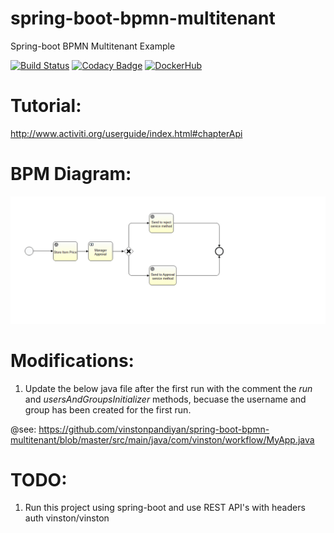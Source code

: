 # spring-boot-bpmn-multitenant
Spring-boot BPMN Multitenant Example

[![Build Status](https://travis-ci.org/vinstonpandiyan/activiti-drools-example.svg?branch=master)](https://travis-ci.org/vinstonpandiyan/activiti-drools-example.svg?branch=master) [![Codacy Badge](https://api.codacy.com/project/badge/Grade/052c959cb6ee407586280f7b01c04b09)](https://www.codacy.com/app/vinstonpandiyan/activiti-drools-example?utm_source=github.com&amp;utm_medium=referral&amp;utm_content=vinstonpandiyan/activiti-drools-example&amp;utm_campaign=Badge_Grade) [![DockerHub](https://img.shields.io/badge/docker-available-blue.svg)](https://hub.docker.com/u/vinston/)

# Tutorial: 

http://www.activiti.org/userguide/index.html#chapterApi

# BPM Diagram:

![Screenshot of "BPM Diagram"](https://raw.githubusercontent.com/vinstonpandiyan/spring-boot-bpmn-multitenant/master/src/main/resources/itemPriceApproval.bpmn20.bmp)

# Modifications:

1. Update the below java file after the first run with the comment the *run* and *usersAndGroupsInitializer* methods, becuase the username and group has been created for the first run. 

@see: https://github.com/vinstonpandiyan/spring-boot-bpmn-multitenant/blob/master/src/main/java/com/vinston/workflow/MyApp.java

# TODO:

1. Run this project using spring-boot and use REST API's with headers auth vinston/vinston

